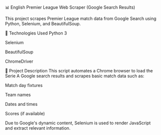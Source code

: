 📊 English Premier League Web Scraper (Google Search Results)

This project scrapes Premier League match data from Google Search using Python, Selenium, and BeautifulSoup.

🧰 Technologies Used
Python 3

Selenium

BeautifulSoup

ChromeDriver

📌 Project Description
This script automates a Chrome browser to load the Serie A Google search results and scrapes basic match data such as:

Match day fixtures

Team names

Dates and times

Scores (if available)

Due to Google's dynamic content, Selenium is used to render JavaScript and extract relevant information.


